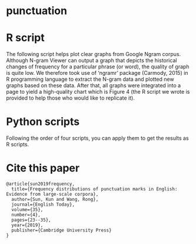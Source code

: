 # punctuation
# R script
The following script helps plot clear graphs from Google Ngram corpus. Although N-gram Viewer can output a graph that depicts the historical changes of frequency for a particular phrase (or word), the quality of graph is quite low. We therefore took use of ‘ngramr’ package (Carmody, 2015) in R programming language to extract the N-gram data and plotted new graphs based on these data. After that, all graphs were integrated into a page to yield a high-quality chart which is Figure 4 (the R script we wrote is provided to help those who would like to replicate it). 

# Python scripts
Following the order of four scripts, you can apply them to get the results as R scripts.

# Cite this paper
```
@article{sun2019frequency,
  title={Frequency distributions of punctuation marks in English: Evidence from large-scale corpora},
  author={Sun, Kun and Wang, Rong},
  journal={English Today},
  volume={35},
  number={4},
  pages={23--35},
  year={2019},
  publisher={Cambridge University Press}
}
```

